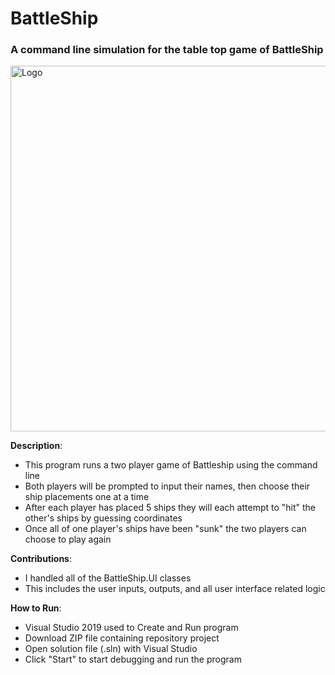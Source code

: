 # BattleShip

### A command line simulation for the table top game of BattleShip

<img src="https://user-images.githubusercontent.com/72898263/136818503-9ea00d21-6f02-40d4-afae-78bd40c42917.png" alt="Logo"
     title="BattleShip Logo" width="585"/>

**Description**:
- This program runs a two player game of Battleship using the command line
- Both players will be prompted to input their names, then choose their ship placements one at a time
- After each player has placed 5 ships they will each attempt to "hit" the other's ships by guessing coordinates
- Once all of one player's ships have been "sunk" the two players can choose to play again

**Contributions**:
- I handled all of the BattleShip.UI classes
- This includes the user inputs, outputs, and all user interface related logic

**How to Run**:
- Visual Studio 2019 used to Create and Run program
- Download ZIP file containing repository project
- Open solution file (.sln) with Visual Studio
- Click "Start" to start debugging and run the program
